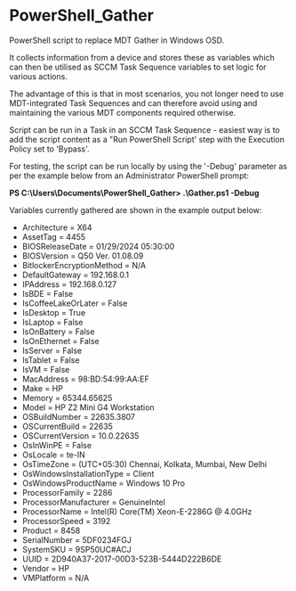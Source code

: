 # PowerShell_Gather
PowerShell script to replace MDT Gather in Windows OSD.

It collects information from a device and stores these as variables which can then be utilised as SCCM Task Sequence variables to set logic for various actions.

The advantage of this is that in most scenarios, you not longer need to use MDT-integrated Task Sequences and can therefore avoid using and maintaining the various MDT components required otherwise.

Script can be run in a Task in an SCCM Task Sequence - easiest way is to add the script content as a "Run PowerShell Script' step with the Execution Policy set to 'Bypass'.

For testing, the script can be run locally by using the '-Debug' parameter as per the example below from an Administrator PowerShell prompt:

**PS C:\Users\\Documents\PowerShell_Gather> .\Gather.ps1 -Debug**


Variables currently gathered are shown in the example output below:

-	Architecture = X64
-	AssetTag =           4455
-	BIOSReleaseDate = 01/29/2024 05:30:00
-	BIOSVersion = Q50 Ver. 01.08.09
-	BitlockerEncryptionMethod = N/A
-	DefaultGateway = 192.168.0.1
-	IPAddress = 192.168.0.127
-	IsBDE = False
-	IsCoffeeLakeOrLater = False
-	IsDesktop = True
-	IsLaptop = False
-	IsOnBattery = False
-	IsOnEthernet = False
-	IsServer = False
-	IsTablet = False
-	IsVM = False
-	MacAddress = 98:BD:54:99:AA:EF
-	Make = HP
-	Memory = 65344.65625
-	Model = HP Z2 Mini G4 Workstation
-	OSBuildNumber = 22635.3807
-	OSCurrentBuild = 22635
-	OSCurrentVersion = 10.0.22635
-	OsInWinPE = False
-	OsLocale = te-IN
-	OsTimeZone = (UTC+05:30) Chennai, Kolkata, Mumbai, New Delhi
-	OsWindowsInstallationType = Client
-	OsWindowsProductName = Windows 10 Pro
-	ProcessorFamily = 2286
-	ProcessorManufacturer = GenuineIntel
-	ProcessorName = Intel(R) Core(TM) Xeon-E-2286G @ 4.0GHz
-	ProcessorSpeed = 3192
-	Product = 8458
-	SerialNumber = 5DF0234FGJ
-	SystemSKU = 9SP50UC#ACJ
-	UUID = 2D940A37-2017-00D3-523B-5444D222B6DE
-	Vendor = HP
-	VMPlatform = N/A
